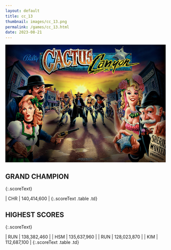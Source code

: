 ```yaml
---
layout: default
title: cc_13
thumbnail: images/cc_13.png
permalink: /games/cc_13.html
date: 2023-08-21
---
```


<img src="../images/cc_13.png" class="gameThumbnail img-fluid mx-auto align-middle"></a>
## GRAND CHAMPION
{:.scoreText}

| CHR | 140,414,600 | 
{:.scoreText .table .td}

## HIGHEST SCORES
{:.scoreText}

| RUN | 138,382,460 | 
| HSM | 135,637,960 | 
| RUN | 128,023,870 | 
| KIM | 112,687,100 | 
{:.scoreText .table .td}
